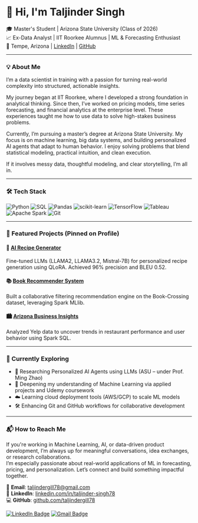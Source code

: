 # 👋 Hi, I'm Taljinder Singh

🎓 Master's Student | Arizona State University (Class of 2026)  
📈 Ex-Data Analyst | IIT Roorkee Alumnus | ML & Forecasting Enthusiast  
📍 Tempe, Arizona | [LinkedIn](https://www.linkedin.com/in/taljinder-singh78/) | [GitHub](https://github.com/taljindergill78)

---

### 💡 About Me

I’m a data scientist in training with a passion for turning real-world complexity into structured, actionable insights.

My journey began at IIT Roorkee, where I developed a strong foundation in analytical thinking. Since then, I’ve worked on pricing models, time series forecasting, and financial analytics at the enterprise level. These experiences taught me how to use data to solve high-stakes business problems.

Currently, I’m pursuing a master’s degree at Arizona State University. My focus is on machine learning, big data systems, and building personalized AI agents that adapt to human behavior. I enjoy solving problems that blend statistical modeling, practical intuition, and clean execution.

If it involves messy data, thoughtful modeling, and clear storytelling, I’m all in.

---

### 🛠 Tech Stack

![Python](https://img.shields.io/badge/-Python-3776AB?style=flat&logo=python&logoColor=white)
![SQL](https://img.shields.io/badge/-SQL-4479A1?style=flat&logo=postgresql&logoColor=white)
![Pandas](https://img.shields.io/badge/-Pandas-150458?style=flat&logo=pandas)
![scikit-learn](https://img.shields.io/badge/-Scikit--learn-F7931E?style=flat&logo=scikit-learn)
![TensorFlow](https://img.shields.io/badge/-TensorFlow-FF6F00?style=flat&logo=tensorflow&logoColor=white)
![Tableau](https://img.shields.io/badge/-Tableau-E97627?style=flat&logo=tableau)
![Apache Spark](https://img.shields.io/badge/-Apache%20Spark-E25A1C?style=flat&logo=apachespark&logoColor=white)
![Git](https://img.shields.io/badge/-Git-F05032?style=flat&logo=git&logoColor=white)

---

### 🚀 Featured Projects (Pinned on Profile)

#### 🔬 [AI Recipe Generator](https://github.com/taljindergill78/AI-Indian-Recipe-Generator)
Fine-tuned LLMs (LLAMA2, LLAMA3.2, Mistral-7B) for personalized recipe generation using QLoRA. Achieved 96% precision and BLEU 0.52.

#### 📚 [Book Recommender System](https://github.com/taljindergill78/Book-Recommender-System)
Built a collaborative filtering recommendation engine on the Book-Crossing dataset, leveraging Spark MLlib.

#### 🏙 [Arizona Business Insights](https://github.com/taljindergill78/yelp-arizona-analysis)
Analyzed Yelp data to uncover trends in restaurant performance and user behavior using Spark SQL.

---

### 🎯 Currently Exploring

- 🧠 Researching Personalized AI Agents using LLMs (ASU – under Prof. Ming Zhao)
- 🧮 Deepening my understanding of Machine Learning via applied projects and Udemy coursework
- ☁️ Learning cloud deployment tools (AWS/GCP) to scale ML models
- 🛠️ Enhancing Git and GitHub workflows for collaborative development

---

### 📬 How to Reach Me

If you're working in Machine Learning, AI, or data-driven product development, I’m always up for meaningful conversations, idea exchanges, or research collaborations.  
I’m especially passionate about real-world applications of ML in forecasting, pricing, and personalization. Let’s connect and build something impactful together.

📧 **Email**: [taljindergill78@gmail.com](mailto:taljindergill78@gmail.com)  
🔗 **LinkedIn**: [linkedin.com/in/taljinder-singh78](https://www.linkedin.com/in/taljinder-singh78/)  
💻 **GitHub**: [github.com/taljindergill78](https://github.com/taljindergill78)

[![LinkedIn Badge](https://img.shields.io/badge/-Taljinder%20Singh-blue?style=flat&logo=Linkedin&logoColor=white&link=https://www.linkedin.com/in/taljinder-singh78/)](https://www.linkedin.com/in/taljinder-singh78/)
[![Gmail Badge](https://img.shields.io/badge/-taljindergill78@gmail.com-c14438?style=flat&logo=Gmail&logoColor=white&link=mailto:taljindergill78@gmail.com)](mailto:taljindergill78@gmail.com)

